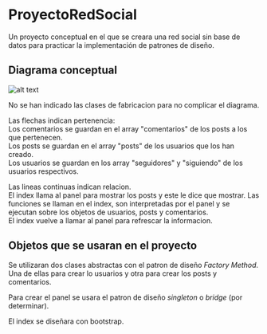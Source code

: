 # ProyectoRedSocial
Un proyecto conceptual en el que se creara una red social sin base de datos para practicar la implementación de patrones de diseño.


## Diagrama conceptual
![alt text](https://github.com/CristianVM1/proyectoRedSocial/blob/main/diagrama.PNG)

   No se han indicado las clases de fabricacion para no complicar el diagrama.  	

   Las flechas indican pertenencia:  
   Los comentarios se guardan en el array "comentarios" de los posts a los que pertenecen.  
   Los posts se guardan en el array "posts" de los usuarios que los han creado.  
   Los usuarios se guardan en los array "seguidores" y "siguiendo" de los usuarios respectivos.  

   Las lineas continuas indican relacion.  
   El index llama al panel para mostrar los posts y este le dice que mostrar.
   Las funciones se llaman en el index, son interpretadas por el panel y se ejecutan sobre los objetos de usuarios, posts y comentarios.  
   El index vuelve a llamar al panel para refrescar la informacion.

## Objetos que se usaran en el proyecto
   Se utilizaran dos clases abstractas con el patron de diseño *Factory Method*.  
   Una de ellas para crear lo usuarios y otra para crear los posts y comentarios.  
   
   Para crear el panel se usara el patron de diseño *singleton* o *bridge* (por determinar).  
   
   El index se diseñara con bootstrap.  



		
